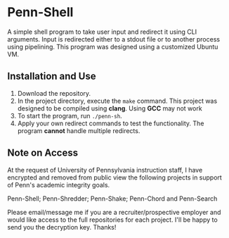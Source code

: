 # Penn-Shell
A simple shell program to take user input and redirect it using CLI arguments. Input is redirected either to a stdout file or to another process using pipelining.
This program was designed using a customized Ubuntu VM. 

## Installation and Use
1. Download the repository.
2. In the project directory, execute the `make` command. This project was designed to be compiled using **clang**. Using **GCC** may not work
3. To start the program, run `./penn-sh`.
4. Apply your own redirect commands to test the functionality. The program **cannot** handle multiple redirects. 

## Note on Access
At the request of University of Pennsylvania instruction staff, I have encrypted and removed from public view the following projects in support of Penn's academic integrity goals.

Penn-Shell; Penn-Shredder; Penn-Shake; Penn-Chord and Penn-Search

Please email/message me if you are a recruiter/prospective employer and would like access to the full repositories for each project. I'll be happy to send you the decryption key. Thanks!
